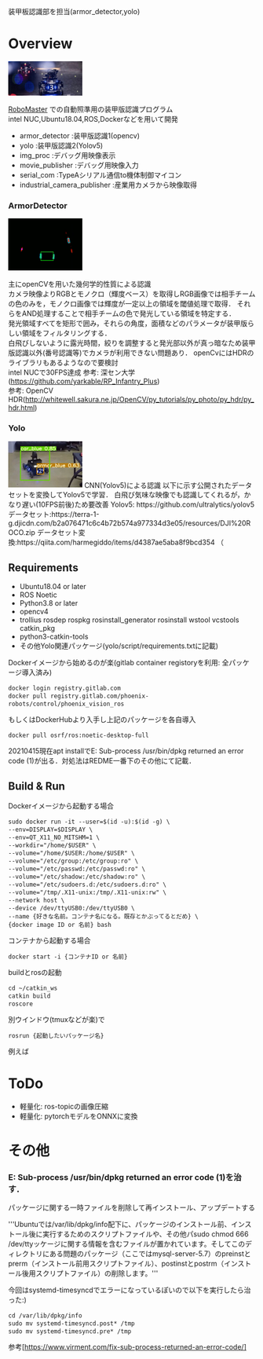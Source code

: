 装甲板認識部を担当(armor_detector,yolo)

# Overview
<img src="result/rm2-1.jpeg" width=30%>

[RoboMaster](https://www.robomaster.jp/) での自動照準用の装甲版認識プログラム   
intel NUC,Ubuntu18.04,ROS,Dockerなどを用いて開発

- armor_detector :装甲版認識1(opencv)
- yolo :装甲版認識2(Yolov5)
- img_proc :デバッグ用映像表示
- movie_publisher :デバッグ用映像入力
- serial_com :TypeAシリアル通信to機体制御マイコン
- industrial_camera_publisher :産業用カメラから映像取得

### ArmorDetector
<img src="result/opencv-detection.png" width=30%>

主にopenCVを用いた幾何学的性質による認識  
カメラ映像よりRGBとモノクロ（輝度ベース）を取得しRGB画像では相手チームの色のみを，モノクロ画像では輝度が一定以上の領域を閾値処理で取得．
それらをAND処理することで相手チームの色で発光している領域を特定する．  
発光領域すべてを矩形で囲み，それらの角度，面積などのパラメータが装甲版らしい領域をフィルタリングする．  
白飛びしないように露光時間，絞りを調整すると発光部以外が真っ暗なため装甲版認識以外(番号認識等)でカメラが利用できない問題あり．
openCvにはHDRのライブラリもあるようなので要検討  
intel NUCで30FPS達成
参考: 深セン大学(https://github.com/yarkable/RP_Infantry_Plus)  
参考: OpenCV HDR(http://whitewell.sakura.ne.jp/OpenCV/py_tutorials/py_photo/py_hdr/py_hdr.html)  

### Yolo
<img src="result/yolo-detection.png" width=30%>
CNN(Yolov5)による認識  
以下に示す公開されたデータセットを変換してYolov5で学習．
白飛び気味な映像でも認識してくれるが，かなり遅い(10FPS前後)ため要改善  
Yolov5: https://github.com/ultralytics/yolov5
データセット:https://terra-1-g.djicdn.com/b2a076471c6c4b72b574a977334d3e05/resources/DJI%20ROCO.zip
データセット変換:https://qiita.com/harmegiddo/items/d4387ae5aba8f9bcd354 （

## Requirements 
- Ubuntu18.04 or later
- ROS Noetic
- Python3.8 or later
- opencv4
- trollius rosdep rospkg rosinstall_generator rosinstall wstool vcstools catkin_pkg
- python3-catkin-tools
- その他Yolo関連パッケージ(yolo/script/requirements.txtに記載)

Dockerイメージから始めるのが楽(gitlab container registoryを利用: 全パッケージ導入済み)
```
docker login registry.gitlab.com
docker pull registry.gitlab.com/phoenix-robots/control/phoenix_vision_ros
```
もしくはDockerHubより入手し上記のパッケージを各自導入
```
docker pull osrf/ros:noetic-desktop-full
```
20210415現在apt installでE: Sub-process /usr/bin/dpkg returned an error code (1)が出る．対処法はREDME一番下のその他にて記載．

## Build & Run
Dockerイメージから起動する場合
```
sudo docker run -it --user=$(id -u):$(id -g) \
--env=DISPLAY=$DISPLAY \
--env=QT_X11_NO_MITSHM=1 \
--workdir="/home/$USER" \
--volume="/home/$USER:/home/$USER" \
--volume="/etc/group:/etc/group:ro" \
--volume="/etc/passwd:/etc/passwd:ro" \
--volume="/etc/shadow:/etc/shadow:ro" \
--volume="/etc/sudoers.d:/etc/sudoers.d:ro" \
--volume="/tmp/.X11-unix:/tmp/.X11-unix:rw" \
--network host \
--device /dev/ttyUSB0:/dev/ttyUSB0 \
--name {好きな名前。コンテナ名になる。既存とかぶってるとだめ} \
{docker image ID or 名前} bash
```
コンテナから起動する場合
```
docker start -i {コンテナID or 名前}
```
buildとrosの起動
```
cd ~/catkin_ws
catkin build
roscore
```
別ウインドウ(tmuxなどが楽)で
```
rosrun {起動したいパッケージ名}
```
例えば

# ToDo
- 軽量化: ros-topicの画像圧縮
- 軽量化: pytorchモデルをONNXに変換

# その他
### E: Sub-process /usr/bin/dpkg returned an error code (1)を治す．
パッケージに関する一時ファイルを削除して再インストール、アップデートする

'''Ubuntuでは/var/lib/dpkg/info配下に、パッケージのインストール前、インストール後に実行するためのスクリプトファイルや、その他パsudo chmod 666 /dev/ttyッケージに関する情報を含むファイルが置かれています。そしてこのディレクトリにある問題のパッケージ（ここではmysql-server-5.7）のpreinstとprerm（インストール前用スクリプトファイル）、postinstとpostrm（インストール後用スクリプトファイル）の削除します。'''

今回はsystemd-timesyncdでエラーになっているぽいので以下を実行したら治った:)
```
cd /var/lib/dpkg/info
sudo mv systemd-timesyncd.post* /tmp
sudo mv systemd-timesyncd.pre* /tmp
```

参考[https://www.virment.com/fix-sub-process-returned-an-error-code/]
